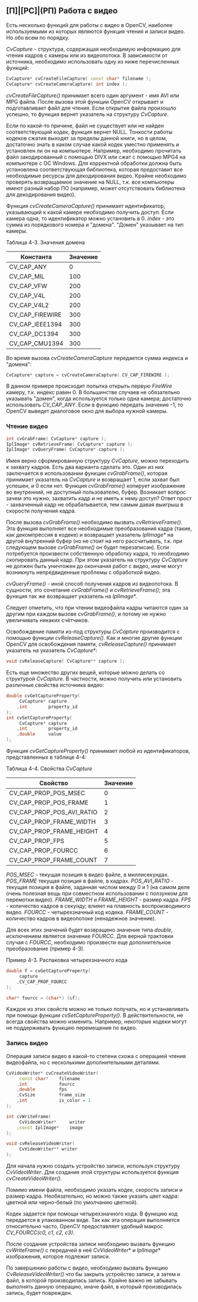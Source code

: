 ## [П]|[РС]|(РП) Работа с видео

Есть несколько функций для работы с видео в OpenCV, наиболее используемыми из которых являются функция чтения и записи видео. Но обо всем по порядку.

*CvCapture* - структура, содержащая необходимую информацию для чтения кадров с камеры или из видеопотока. В зависимости от источника, необходимо использовать одну из ниже перечисленных функций:

```cpp
CvCapture* cvCreateFileCapture( const char* filename );
CvCapture* cvCreateCameraCapture( int index );
```

*cvCreateFileCapture()* принимает всего один аргумент - имя AVI или MPG файла. После вызова этой функции OpenCV открывает и подготавливает файл для чтения. Если открытие файла произошло успешно, то функция вернет указатель на структуру *CvCapture*.

Если по какой-то причине, файл не существует или не найден соответствующий кодек, функция вернет NULL. Тонкости работы кодеков сжатия выходят за пределы данной книги, но в целом, достаточно знать в каком случае какой кодек уместно применять и установлен ли он на компьютере. Например, необходимо прочитать файл закодированный с помощью DIVX или сжат с помощью MPG4 на компьютере с ОС Windows. Для корректной обработки должна быть установлена соответствующая библиотека, которая предоставит все необходимые ресурсы для декодирования видео. Крайне необходимо проверять возвращаемое значение на NULL, т.к. все компьютеры имеют разный набор ПО (например, может отсутствовать библиотека для декодирования видео). 

Функция *cvCreateCameraCapture()* принимает идентификатор, указывающий к какой камере необходимо получить доступ. Если камера одна, то идентификатор можно установить в 0. *index* - это сумма из порядкового номера и "домена". "Домен" указывает на тип камеры.

Таблица 4-3. Значения домена

| Константа | Значение |
| -- | -- |
| CV_CAP_ANY | 0 |
| CV_CAP_MIL | 100 |
| CV_CAP_VFW | 200 |
| CV_CAP_V4L | 200 |
| CV_CAP_V4L2 | 200 |
| CV_CAP_FIREWIRE | 300 |
| CV_CAP_IEEE1394 | 300 |
| CV_CAP_DC1394 | 300 |
| CV_CAP_CMU1394 | 300 |

Во время вызова *cvCreateCameraCapture* передается сумма индекса и "домена":

```cpp
CvCapture* capture = cvCreateCameraCapture( CV_CAP_FIREWIRE );
```

В данном примере происходит попытка открыть первую *FireWire* камеру, т.к. индекс равен 0. В большинстве случаев не обязательно указывать "домен", когда используется только одна камера; достаточно использовать *CV_CAP_ANY*. Если в функцию передать значение -1, то OpenCV выведет диалоговое окно для выбора нужной камеры.


### Чтение видео

```cpp
int cvGrabFrame( CvCapture* capture );
IplImage* cvRetrieveFrame( CvCapture* capture );
IplImage* cvQueryFrame( CvCapture* capture );
```

Имея верно сформированную структуру *CvCapture*, можно переходить к захвату кадров. Есть два варианта сделать это. Один из них заключается в использовании функции *cvGrabFrame()*, которая принимает указатель на *CvCapture* и возвращает 1, если захват был успешен, и 0 если нет. Функция *cvGrabFrame()* копирует изображение во внутренний, не доступный пользователю, буфер. Возникает вопрос зачем это нужно, захватить кадр и не иметь к нему доступ? Ответ прост - захваченный кадр не обрабатывается, тем самым давая выигрыш в скорости получения кадра.

После вызова *cvGrabFrame()* необходимо вызвать *cvRetrieveFrame()*. Эта функция выполняет все необходимые преобразования кадра (такие, как декомпрессия в кодеке) и возвращает указатель *IplImage*\* на другой внутренний буфер (но не стоит на него рассчитывать, т.к. при следующем вызове *cvGrabFrame()* он будет перезаписан). Если потребуется произвести собственную обработку кадра, то необходимо скопировать данный кадр. При этом указатель на структуру *CvCapture* не должен быть уничтожен до окончания работ с видео, иначе могут возникнуть непредвиденные проблемы с обработкой видео.

*cvQueryFrame()* - иной способ получения кадров из видеопотока. В сущности, это сочетание *cvGrabFrame()* и *cvRetrieveFrame()*; эта функция так же возвращает указатель на *IplImage*\*.

Следует отметить, что при чтении видеофайла кадры читаются один за другим при каждом вызове *cvGrabFrame()*, и потому не нужно увеличивать никаких счётчиков.

Освобождение памяти из-под структуры *CvCapture* производится с помощью функции *cvReleaseCapture()*. Как и многие другие функции OpenCV для освобождения памяти, *cvReleaseCapture()* принимает указатель на указатель *CvCapture*\*:

```cpp
void cvReleaseCapture( CvCapture** capture );
```

Есть еще множество других вещей, которые можно делать со структурой *CvCapture*. В частности, можно получить или установить различные свойства источника видео:

```cpp
double cvGetCaptureProperty(
     CvCapture* capture
    ,int        property_id
);
int cvSetCaptureProperty(
     CvCapture* capture
    ,int        property_id
    ,double     value
);
```

Функция *cvGetCaptureProperty()* принимает любой из идентификаторов, представленных в таблице 4-4: 

Таблица 4-4. Свойства *CvCapture*

| Свойство | Значение |
| -- | -- |
| CV_CAP_PROP_POS_MSEC | 0 |
| CV_CAP_PROP_POS_FRAME | 1 |
| CV_CAP_PROP_POS_AVI_RATIO | 2 |
| CV_CAP_PROP_FRAME_WIDTH | 3 |
| CV_CAP_PROP_FRAME_HEIGHT | 4 |
| CV_CAP_PROP_FPS | 5 |
| CV_CAP_PROP_FOURCC | 6 |
| CV_CAP_PROP_FRAME_COUNT | 7 |

*POS_MSEC* - текущая позиция в видео файле, в миллисекундах. *POS_FRAME* текущая позиция в файле, в кадрах. *POS_AVI_RATIO* - текущая позиция в файле, заданная числом между 0 и 1 (на самом деле очень полезная вещь при совместном использовании с ползунком для перемотки видео). *FRAME_WIDTH* и *FRAME_HEIGHT* - размер кадра. *FPS* - количество кадров в секунду; влияет на плавность воспроизводимого видео. *FOURCC* - четырехзначный код кодека. *FRAME_COUNT* - количество кадров в видеопотоке (ненадежное значение).

Для всех этих значений будет возвращено значение типа *double*, исключением является значение *FOURCC*. Для верной трактовки случая с *FOURCC*, необходимо произвести еще дополнительное преобразование (пример 4-3).

Пример 4-3. Распаковка четырехзначного кода

```cpp
double f = cvGetCaptureProperty(
     capture
    ,CV_CAP_PROP_FOURCC
);

char* fourcc = (char*) (&f);
```

Каждое из этих свойств можно не только получать, но и устанавливать при помощи функции *cvSetCaptureProperty()*. В действительности, не всегда свойства можно изменить. Например, некоторые 
кодеки могут не поддерживать функцию перемещения по видео. 


### Запись видео

Операция записи видео в какой-то степени схожа с операцией чтения видеофайла, но с несколькими дополнительными деталями.

```cpp
CvVideoWriter* cvCreateVideoWriter(
     const char*    filename
    ,int            fourcc
    ,double         fps
    ,CvSize         frame_size
    ,int            is_color = 1
);

int cvWriteFrame(
     CvVideoWriter*     writer
    ,const IplImage*    image
);

void cvReleaseVideoWriter(
     CvVideoWriter** writer
);
```

Для начала нужно создать устройство записи, используя структуру *CvVideoWriter*. Для создания этой структуры используется функция *cvCreateVideoWriter()*.

Помимо имени файла, необходимо указать кодек, скорость записи и размер кадра. Необязательно, но можно также указать цвет кадра: цветной или черно-белый (по умолчанию цветной).

Кодек задается при помощи четырехзначного кода. В функцию код передается в упакованном виде. Так как эта операция выполняется относительно часто, OpenCV предоставляет удобный макрос *CV_FOURCC(c0, c1, c2, c3)*.

После создания устройства записи необходимо вызвать функцию *cvWriteFrame()* с передачей в неё *CvVideoWriter*\* и *IplImage*\* изображения, которое подлежит записи. 

По завершению работы с видео, необходимо вызвать функцию *CvReleaseVideoWriter()* что бы закрыть устройство записи, а затем и файл, в которой производилась запись. Крайне важно не забывать выполнять данную операцию, иначе файл, в который производилась запись, будет поврежден.

